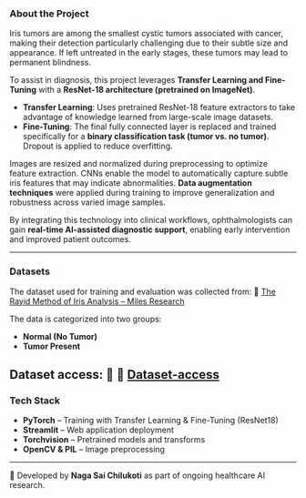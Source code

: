 
### **About the Project**

Iris tumors are among the smallest cystic tumors associated with cancer, making their detection particularly challenging due to their subtle size and appearance. If left untreated in the early stages, these tumors may lead to permanent blindness.

To assist in diagnosis, this project leverages **Transfer Learning and Fine-Tuning** with a **ResNet-18 architecture (pretrained on ImageNet)**.

* **Transfer Learning**: Uses pretrained ResNet-18 feature extractors to take advantage of knowledge learned from large-scale image datasets.
* **Fine-Tuning**: The final fully connected layer is replaced and trained specifically for a **binary classification task (tumor vs. no tumor)**. Dropout is applied to reduce overfitting.

Images are resized and normalized during preprocessing to optimize feature extraction. CNNs enable the model to automatically capture subtle iris features that may indicate abnormalities. **Data augmentation techniques** were applied during training to improve generalization and robustness across varied image samples.

By integrating this technology into clinical workflows, ophthalmologists can gain **real-time AI-assisted diagnostic support**, enabling early intervention and improved patient outcomes.

---

### **Datasets**

The dataset used for training and evaluation was collected from:
🔗 [The Rayid Method of Iris Analysis – Miles Research](http://milesresearch.com/main/links.htm)

The data is categorized into two groups:

* **Normal (No Tumor)**
* **Tumor Present**

Dataset access:
📂
🔗 [Dataset-access](https://drive.google.com/drive/folders/1JN3-8iQMFWO4FpGDQTa3QQLRhAoxVusJ)
---

### **Tech Stack**

* **PyTorch** – Training with Transfer Learning & Fine-Tuning (ResNet18)
* **Streamlit** – Web application deployment
* **Torchvision** – Pretrained models and transforms
* **OpenCV & PIL** – Image preprocessing

---

🚀 Developed by **Naga Sai Chilukoti** as part of ongoing healthcare AI research.
